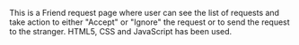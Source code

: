 This is a Friend request page where user can see the list of requests and take action to either "Accept" or "Ignore" the request or to send the request to the stranger.
HTML5, CSS and JavaScript has been used.

